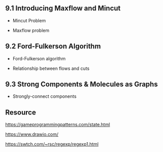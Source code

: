 ## 9.1 Introducing Maxflow and Mincut

* Mincut Problem

* Maxflow problem

## 9.2 Ford-Fulkerson Algorithm

* Ford-Fulkerson algorithm

* Relationship between flows and cuts

## 9.3 Strong Components & Molecules as Graphs

* Strongly-connect components

## Resource

https://gameprogrammingpatterns.com/state.html

https://www.drawio.com/

https://swtch.com/~rsc/regexp/regexp1.html
